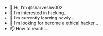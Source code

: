 - 👋 Hi, I’m @sharveshw002
- 👀 I’m interested in hacking...
- 🌱 I’m currently learning newly...
- 💞️ I’m looking for become a ethical hacker...
- 📫 How to reach ...

<!---
sharveshw002/sharveshw002 is a ✨ special ✨ repository because its `README.md` (this file) appears on your GitHub profile.
You can click the Preview link to take a look at your changes.
--->
